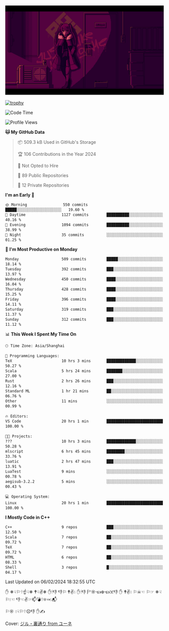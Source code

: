 ![](imgs/main.png)

[![trophy](https://github-profile-trophy.vercel.app/?username=NeilKleistGao&theme=dracula)](https://github.com/ryo-ma/github-profile-trophy)

<!--START_SECTION:waka-->
![Code Time](http://img.shields.io/badge/Code%20Time-601%20hrs%2026%20mins-blue)

![Profile Views](http://img.shields.io/badge/Profile%20Views-0-blue)

**🐱 My GitHub Data** 

> 📦 509.3 kB Used in GitHub's Storage 
 > 
> 🏆 106 Contributions in the Year 2024
 > 
> 🚫 Not Opted to Hire
 > 
> 📜 89 Public Repositories 
 > 
> 🔑 12 Private Repositories 
 > 
**I'm an Early 🐤** 

```text
🌞 Morning                550 commits         █████░░░░░░░░░░░░░░░░░░░░   19.60 % 
🌆 Daytime                1127 commits        ██████████░░░░░░░░░░░░░░░   40.16 % 
🌃 Evening                1094 commits        ██████████░░░░░░░░░░░░░░░   38.99 % 
🌙 Night                  35 commits          ░░░░░░░░░░░░░░░░░░░░░░░░░   01.25 % 
```
📅 **I'm Most Productive on Monday** 

```text
Monday                   509 commits         █████░░░░░░░░░░░░░░░░░░░░   18.14 % 
Tuesday                  392 commits         ███░░░░░░░░░░░░░░░░░░░░░░   13.97 % 
Wednesday                450 commits         ████░░░░░░░░░░░░░░░░░░░░░   16.04 % 
Thursday                 428 commits         ████░░░░░░░░░░░░░░░░░░░░░   15.25 % 
Friday                   396 commits         ████░░░░░░░░░░░░░░░░░░░░░   14.11 % 
Saturday                 319 commits         ███░░░░░░░░░░░░░░░░░░░░░░   11.37 % 
Sunday                   312 commits         ███░░░░░░░░░░░░░░░░░░░░░░   11.12 % 
```


📊 **This Week I Spent My Time On** 

```text
🕑︎ Time Zone: Asia/Shanghai

💬 Programming Languages: 
TeX                      10 hrs 3 mins       █████████████░░░░░░░░░░░░   50.27 % 
Scala                    5 hrs 24 mins       ███████░░░░░░░░░░░░░░░░░░   27.00 % 
Rust                     2 hrs 26 mins       ███░░░░░░░░░░░░░░░░░░░░░░   12.16 % 
Standard ML              1 hr 21 mins        ██░░░░░░░░░░░░░░░░░░░░░░░   06.76 % 
Other                    11 mins             ░░░░░░░░░░░░░░░░░░░░░░░░░   00.99 % 

🔥 Editors: 
VS Code                  20 hrs 1 min        █████████████████████████   100.00 % 

🐱‍💻 Projects: 
???                      10 hrs 3 mins       █████████████░░░░░░░░░░░░   50.28 % 
mlscript                 6 hrs 45 mins       ████████░░░░░░░░░░░░░░░░░   33.76 % 
luatic                   2 hrs 47 mins       ███░░░░░░░░░░░░░░░░░░░░░░   13.91 % 
LuaTest                  9 mins              ░░░░░░░░░░░░░░░░░░░░░░░░░   00.78 % 
aegisub-3.2.2            5 mins              ░░░░░░░░░░░░░░░░░░░░░░░░░   00.43 % 

💻 Operating System: 
Linux                    20 hrs 1 min        █████████████████████████   100.00 % 
```

**I Mostly Code in C++** 

```text
C++                      9 repos             ███░░░░░░░░░░░░░░░░░░░░░░   12.50 % 
Scala                    7 repos             ██░░░░░░░░░░░░░░░░░░░░░░░   09.72 % 
TeX                      7 repos             ██░░░░░░░░░░░░░░░░░░░░░░░   09.72 % 
HTML                     6 repos             ██░░░░░░░░░░░░░░░░░░░░░░░   08.33 % 
Shell                    3 repos             █░░░░░░░░░░░░░░░░░░░░░░░░   04.17 % 
```




 Last Updated on 06/02/2024 18:32:55 UTC
<!--END_SECTION:waka-->

✋ ❄☟⚐🕆☝☟❄ 🕈☟✌❄ ✋🕯👎 👎⚐ 🕈✌💧 ✋🕯👎 🏱☼☜❄☜☠👎 ✋ 🕈✌💧 ⚐☠☜ ⚐☞ ❄☟⚐💧☜ 👎☜✌☞📫💣🕆❄☜💧📬

⚐☼ 💧☟⚐🕆☹👎 ✋✍

Cover: [ジル・裏通り from ユーネ](https://www.pixiv.net/artworks/62127066)
